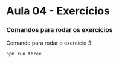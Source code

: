 # Aula 04 - Exercícios

### Comandos para rodar os exercícios
Comando para rodar o exercício 3:

```
npm run three
```


